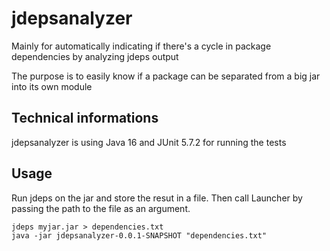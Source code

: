 # jdepsanalyzer
Mainly for automatically indicating if there's a cycle in package dependencies by analyzing jdeps output

The purpose is to easily know if a package can be separated from a big jar into its own module

## Technical informations
jdepsanalyzer is using Java 16 and JUnit 5.7.2 for running the tests

## Usage
Run jdeps on the jar and store the resut in a file.
Then call Launcher by passing the path to the file as an argument.

```
jdeps myjar.jar > dependencies.txt
java -jar jdepsanalyzer-0.0.1-SNAPSHOT "dependencies.txt"
```